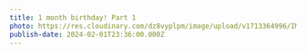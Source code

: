 ```yaml
---
title: 1 month birthday! Part 1
photo: https://res.cloudinary.com/dz8vyplpm/image/upload/v1713364996/IMG_8663_o61six.jpg
publish-date: 2024-02-01T23:36:00.000Z
---
```

